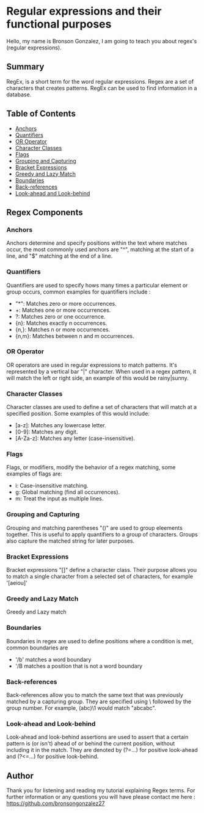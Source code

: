 # Regular expressions and their functional purposes

Hello, my name is Bronson Gonzalez, I am going to teach you about regex's (regular expressions).

## Summary

RegEx, is a short term for the word regular expressions.  Regex are a set of characters that creates patterns. RegEx can be used to find information in a database.
## Table of Contents

- [Anchors](#anchors)
- [Quantifiers](#quantifiers)
- [OR Operator](#or-operator)
- [Character Classes](#character-classes)
- [Flags](#flags)
- [Grouping and Capturing](#grouping-and-capturing)
- [Bracket Expressions](#bracket-expressions)
- [Greedy and Lazy Match](#greedy-and-lazy-match)
- [Boundaries](#boundaries)
- [Back-references](#back-references)
- [Look-ahead and Look-behind](#look-ahead-and-look-behind)

## Regex Components

### Anchors
Anchors determine and specify positions within the text where matches occur, the most commonly used anchors are "^", matching at the start of a line, and "$" matching at the end of a line.
### Quantifiers
Quantifiers are used to specify hows many times a particular element or group occurs, common examples for quantifiers include :

* "*": Matches zero or more occurrences.
* +: Matches one or more occurrences.
* ?: Matches zero or one occurrence.
* {n}: Matches exactly n occurrences.
* {n,}: Matches n or more occurrences.
* {n,m}: Matches between n and m occurrences.
### OR Operator
OR operators are used in regular expressions to match patterns. It's represented by a vertical bar "|" character. When used in a regex pattern, it will match the left or right side, an example of this would be rainy|sunny.
### Character Classes
Character classes are used to define a set of characters that will match at a specified position. 
Some examples of this would include:
* [a-z]: Matches any lowercase letter.
* [0-9]: Matches any digit.
* [A-Za-z]: Matches any letter (case-insensitive).
### Flags
Flags, or modifiers, modify the behavior of a regex matching, some examples of flags are:
* i: Case-insensitive matching.
* g: Global matching (find all occurrences).
* m: Treat the input as multiple lines.
### Grouping and Capturing
Grouping and matching parentheses "()" are used to group eleements together. This is useful to apply quantifiers to a group of characters. Groups also capture the matched string for later purposes.
### Bracket Expressions
Bracket expressions "[]" define a character class. Their purpose allows you to match a single character from a selected set of characters, for example '[aeiou]'
### Greedy and Lazy Match
Greedy and Lazy match 
### Boundaries
Boundaries in regex are used to define positions where a condition is met, common boundaries are 
* '/b' matches a word boundary
* '/B matches a position that is not a word boundary
### Back-references
 Back-references allow you to match the same text that was previously matched by a capturing group. They are specified using \ followed by the group number. For example, (abc)\1 would match "abcabc".
### Look-ahead and Look-behind
 Look-ahead and look-behind assertions are used to assert that a certain pattern is (or isn't) ahead of or behind the current position, without including it in the match. They are denoted by (?=...) for positive look-ahead and (?<=...) for positive look-behind.
## Author

Thank you for listening and reading my tutorial explaining Regex terms. For further information or any questions you will have please contact me here : https://github.com/bronsongonzalez27


